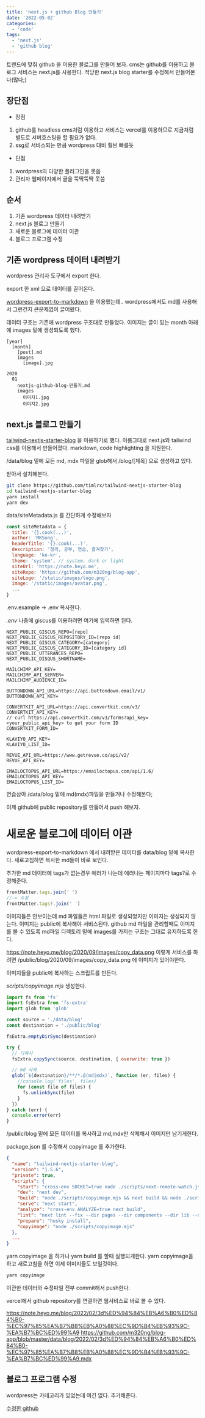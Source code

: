 ```yaml
---
title: 'next.js + github Blog 만들기'
date: '2022-05-02'
categories:
  - 'code'
tags:
  - 'next.js'
  - 'github blog'
---
```


트렌드에 맞춰 github 을 이용한 블로그를 만들어 보자.
cms는 github를 이용하고 블로그 서비스는 next.js를 사용한다.
적당한 next.js blog starter를 수정해서 만들어본다(많다;)

## 장단점

- 장점

1. github를 headless cms처럼 이용하고 서비스는 vercel를 이용하므로 지금처럼 별도로 서버호스팅을 할 필요가 없다.
2. ssg로 서비스되는 만큼 wordpress 대비 훨씬 빠를듯

- 단점

1. wordpress의 다양한 플러그인을 못씀
2. 관리자 웹페이지에서 글을 뚝딱뚝딱 못씀

## 순서

1. 기존 wordpress 데이터 내려받기
2. next.js 블로그 만들기
3. 새로운 블로그에 데이터 이관
4. 블로그 프로그램 수정

## 기존 wordpress 데이터 내려받기

wordpress 관리자 도구에서 export 한다.

export 한 xml 으로 데이터를 끌어온다.

[wordpress-export-to-markdown](https://github.com/lonekorean/wordpress-export-to-markdown) 을 이용했는데.. wordpress에서도 md를 사용해서 그런건지 큰문제없이 끌어왔다.

데이터 구조는 기존에 wordpress 구조대로 만들었다. 이미지는 글이 있는 month 아래에 images 밑에 생성되도록 했다.

```
[year]
  [month]
    [post].md
    images
      [image].jpg

2020
  01
    nextjs-github-blog-만들기.md
    images
      이미지1.jpg
      이미지2.jpg
```

## next.js 블로그 만들기

[tailwind-nextjs-starter-blog](https://github.com/timlrx/tailwind-nextjs-starter-blog) 을 이용하기로 했다.
이름그대로 next.js와 tailwind css를 이용해서 만들어졌다. markdown, code highlighting 을 지원한다.

/data/blog 밑에 모든 md, mdx 파일을 glob해서 /blog/[제목] 으로 생성하고 있다.

받아서 설치해본다.

```bash
git clone https://github.com/timlrx/tailwind-nextjs-starter-blog
cd tailwind-nextjs-starter-blog
yarn install
yarn dev
```

data/siteMetadata.js 를 간단하게 수정해보자

```js
const siteMetadata = {
  title: '{}.cook(...)',
  author: 'MKSong',
  headerTitle: '{}.cook(...)',
  description: '정리, 공부, 연습, 즐겨찾기',
  language: 'ko-kr',
  theme: 'system', // system, dark or light
  siteUrl: 'https://note.heyo.me',
  siteRepo: 'https://github.com/m320ng/blog-app',
  siteLogo: '/static/images/logo.png',
  image: '/static/images/avatar.png',
  ...
}
```

.env.example -> .env 복사한다.

_.env_ 나중에 giscus를 이용하려면 여기에 입력하면 된다.

```properties
NEXT_PUBLIC_GISCUS_REPO=[repo]
NEXT_PUBLIC_GISCUS_REPOSITORY_ID=[repo id]
NEXT_PUBLIC_GISCUS_CATEGORY=[category]
NEXT_PUBLIC_GISCUS_CATEGORY_ID=[category id]
NEXT_PUBLIC_UTTERANCES_REPO=
NEXT_PUBLIC_DISQUS_SHORTNAME=

MAILCHIMP_API_KEY=
MAILCHIMP_API_SERVER=
MAILCHIMP_AUDIENCE_ID=

BUTTONDOWN_API_URL=https://api.buttondown.email/v1/
BUTTONDOWN_API_KEY=

CONVERTKIT_API_URL=https://api.convertkit.com/v3/
CONVERTKIT_API_KEY=
// curl https://api.convertkit.com/v3/forms?api_key=<your_public_api_key> to get your form ID
CONVERTKIT_FORM_ID=

KLAVIYO_API_KEY=
KLAVIYO_LIST_ID=

REVUE_API_URL=https://www.getrevue.co/api/v2/
REVUE_API_KEY=

EMAILOCTOPUS_API_URL=https://emailoctopus.com/api/1.6/
EMAILOCTOPUS_API_KEY=
EMAILOCTOPUS_LIST_ID=
```

연습삼아 /data/blog 밑에 md(mdx)파일을 만들거나 수정해본다;

이제 github에 public repository를 만들어서 push 해보자.

# 새로운 블로그에 데이터 이관

wordpress-export-to-markdown 에서 내려받은 데이터를 data/blog 밑에 복사한다.
새로고침하면 복사한 md들이 바로 보인다.

추가한 md 데이터에 tags가 없는경우 에러가 나는데 에러나는 페이지마다 tags?로 수정해준다.

```js
frontMatter.tags.join(' ')
//-> 수정
frontMatter.tags?.join(' ')
```

이미지들은 안보이는데 md 파일들은 html 파일로 생성되었지만 이미지는 생성되지 않는다.
이미지는 public에 복사해야 서비스된다.
github md 파일을 관리할때도 이미지를 볼 수 있도록 md파일 디렉토리 밑에 images를 가지는 구조는 그대로 유지하도록 한다.

https://note.heyo.me/blog/2020/09/images/copy_data.png
이렇게 서비스를 하려면
/public/blog/2020/09/images/copy_data.png 에 이미지가 있어야한다.

이미지들을 public에 복사하는 스크립트를 만든다.

_scripts/copyimage.mjs_ 생성한다.

```js
import fs from 'fs'
import fsExtra from 'fs-extra'
import glob from 'glob'

const source = './data/blog'
const destination = './public/blog'

fsExtra.emptyDirSync(destination)

try {
  // 다복사
  fsExtra.copySync(source, destination, { overwrite: true })

  // md 삭제
  glob(`${destination}/**/*.@(md|mdx)`, function (er, files) {
    //console.log('files', files)
    for (const file of files) {
      fs.unlinkSync(file)
    }
  })
} catch (err) {
  console.error(err)
}
```

/public/blog 밑에 모든 데이터를 복사하고 md,mdx만 삭제해서 이미지만 남기게한다.

package.json 를 수정해서 copyimage 를 추가한다.

```json
{
  "name": "tailwind-nextjs-starter-blog",
  "version": "1.5.6",
  "private": true,
  "scripts": {
    "start": "cross-env SOCKET=true node ./scripts/next-remote-watch.js ./data",
    "dev": "next dev",
    "build": "node ./scripts/copyimage.mjs && next build && node ./scripts/generate-sitemap",
    "serve": "next start",
    "analyze": "cross-env ANALYZE=true next build",
    "lint": "next lint --fix --dir pages --dir components --dir lib --dir layouts --dir scripts",
    "prepare": "husky install",
    "copyimage": "node ./scripts/copyimage.mjs"
  },
  ...
}
```

yarn copyimage 을 하거나 yarn build 를 할때 실행되게한다.
yarn copyimage을 하고 새로고침을 하면 이제 이미지들도 보일것이다.

```bash
yarn copyimage
```

이관한 데이터와 수정파일 전부 commit해서 push한다.

vercel에서 github repository를 연결하면 웹서비스로 바로 볼 수 있다.

https://note.heyo.me/blog/2022/02/3d%ED%94%84%EB%A6%B0%ED%84%B0-%EC%97%85%EA%B7%B8%EB%A0%88%EC%9D%B4%EB%93%9C-%EA%B7%BC%ED%99%A9
https://github.com/m320ng/blog-app/blob/master/data/blog/2022/02/3d%ED%94%84%EB%A6%B0%ED%84%B0-%EC%97%85%EA%B7%B8%EB%A0%88%EC%9D%B4%EB%93%9C-%EA%B7%BC%ED%99%A9.mdx

## 블로그 프로그램 수정

wordpress는 카테고리가 있었는데 여긴 없다. 추가해준다.

[수정한 github](https://github.com/m320ng/blog-app)
